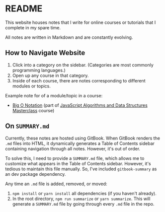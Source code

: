 # README

This website houses notes that I write for online courses or tutorials that I complete in my spare time.

All notes are written in Markdown and are constantly evolving.

## How to Navigate Website

1. Click into a category on the sidebar. (Categories are most commonly programming languages.)
2. Open up any course in that category.
3. Inside of each course, there are notes corresponding to different modules or topics.

Example note for of a module/topic in a course:

* [Big O Notation](https://notes.danfitz.com/javascript/algorithmsdatastructures/a-big-o-notation) (part of [JavaScript Algorithms and Data Structures Masterclass](https://www.udemy.com/course/js-algorithms-and-data-structures-masterclass/) course)

## On `SUMMARY.md`

Currently, these notes are hosted using GitBook. When GitBook renders the `.md` files into HTML, it dynamically generates a Table of Contents sidebar containing navigation through all notes. However, it's out of order.

To solve this, I need to provide a `SUMMARY.md` file, which allows me to customize what appears in the Table of Contents sidebar. However, it's tedious to maintain this file manually. So, I've included `gitbook-summary` as an dev package dependency.

Any time an `.md` file is added, removed, or moved:

1. `npm install` or `yarn install` all dependencies (if you haven't already).
2. In the root directory, `npm run summarize` or `yarn summarize`. This will generate a `SUMMARY.md` file by going through every `.md` file in the repo.
